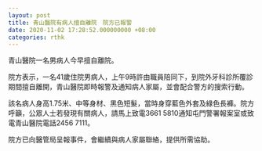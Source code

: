 ```yaml
---
layout: post
title: 青山醫院有病人擅自離院　院方已報警
date: 2020-11-02 17:28:52.000000000 +08:00
categories: rthk
---
```


青山醫院一名男病人今早擅自離院。

院方表示，一名41歲住院男病人，上午9時許由職員陪同下，到院外牙科診所覆診期間擅自離開，青山醫院即時報警及通知病人家屬，並會配合警方的搜索行動。

該名病人身高1.75米、中等身材、黑色短髮，當時身穿藍色外套及綠色長褲。院方呼籲，公眾人士若發現有關病人，請馬上致電3661 5810通知屯門警署報案室或致電青山醫院電話2456 7111。

院方已向醫管局呈報事件，會繼續與病人家屬聯絡，提供所需協助。
